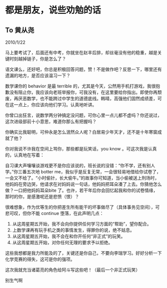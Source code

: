 # 都是朋友，说些劝勉的话
## To 黄从尧
2010/1/22

马上要考试了，后面还有中考，你就坐在赵丰后排，却丝毫没有他的稳重，越是关键时刻越掉链子，你是怎么了？

语文课么，还好吧，你总是积极回答问题，赞！不是做作吧？反思一下，哪里还有遗漏的地方，是否应该温习一下？

数学课你的 behavior 是最 terrible 的，尤其是今天，公然用手机打游戏，我很抱歉没有阻止你，我应该向老班举报你，可我没有，在这里要给你指出。即使你再颓废，再厌恶数学，也不能跨过中学生的道德底线。韩晴，高强他们固然成绩差，可在这一点上，你应该向他们学习。认真地听讲。

你曾口出狂言，说数学两分钟搞定没问题，可你心里一点儿都不虚吗？你还说过，这次进级部前十小意思，难道你那么有把握吗？

你确实比我聪明，可仲永是怎么泯然众人呢？白居易少年天才，还不是十年寒窗成就了他？

你对我说不许我在空间上骂你，那些都是玩笑话，you know 。可这次我是认真的，认真地在写着：

自习课大声嚷嚷谈游戏更不是你应该说的，班长说的没错：“你不学，还有别人学。”你三番五次地 botter me，我似乎是反复无常，一会很轻易地借给你试卷了，一会又不给了。“小时偷针，长大偷牛。”的故事你可知道，当小偷被送上刑场时，他妈妈在旁边哭，他请求在对妈妈说一句话，他妈妈把耳朵凑了上去。你猜他怎么做？一口把他妈妈耳朵bite 了。也许，若干年后你会回忆起我和你的试卷情缘，那时的你，是感激呢还是悲愤（恨）？

很难想象，作为优等生的你把差生所有能干的坏事做尽了（具体事务见空间），可悲可叹，但你不能 continue 堕落，在此声明几点：

1. 从这周星期五开始，我不会向你提供任何学习方面的“帮助”，望你配合。
2. 上数学课再有玩手机之类的事情发生，得罪你的说，绝不姑息。
3. 从这周星期五开始，我不会在和你开任何“非正式”的玩笑。
4. 从这周星期五开始，对你任何无理的要求予以拒绝。

这些我想都是我力所能及的了，关键还是你自己，不要向李瑞学习。好好分析一下化学竞赛的得失，这可是你的强项。

这次我就充当诸葛亮的角色给阿斗写这些吧！（最后一个非正式玩笑）

别生气啊
